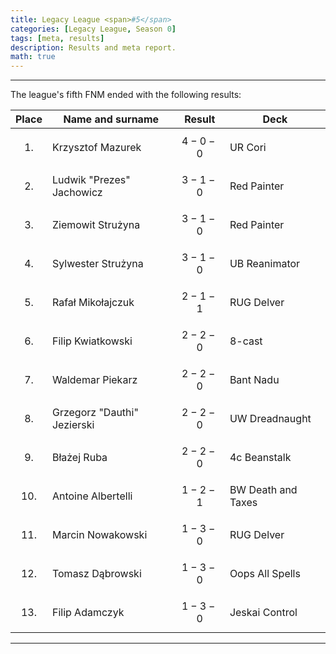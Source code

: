 ```yaml
---
title: Legacy League <span>#5</span>
categories: [Legacy League, Season 0]
tags: [meta, results]
description: Results and meta report.
math: true
---
```


---

The league's fifth FNM ended with the following results:

|   Place   | Name and surname            | Result      | Deck               |
|:---------:|-----------------------------|-------------|--------------------|
| $$ 1. $$  | Krzysztof Mazurek           | $$ 4-0-0 $$ | UR Cori            |
| $$ 2. $$  | Ludwik "Prezes" Jachowicz   | $$ 3-1-0 $$ | Red Painter        |
| $$ 3. $$  | Ziemowit Strużyna           | $$ 3-1-0 $$ | Red Painter        |
| $$ 4. $$  | Sylwester Strużyna          | $$ 3-1-0 $$ | UB Reanimator      |
| $$ 5. $$  | Rafał Mikołajczuk           | $$ 2-1-1 $$ | RUG Delver         |
| $$ 6. $$  | Filip Kwiatkowski           | $$ 2-2-0 $$ | 8-cast             |
| $$ 7. $$  | Waldemar Piekarz            | $$ 2-2-0 $$ | Bant Nadu          |
| $$ 8. $$  | Grzegorz "Dauthi" Jezierski | $$ 2-2-0 $$ | UW Dreadnaught     |
| $$ 9. $$  | Błażej Ruba                 | $$ 2-2-0 $$ | 4c Beanstalk       |
| $$ 10. $$ | Antoine Albertelli          | $$ 1-2-1 $$ | BW Death and Taxes |
| $$ 11. $$ | Marcin Nowakowski           | $$ 1-3-0 $$ | RUG Delver         |
| $$ 12. $$ | Tomasz Dąbrowski            | $$ 1-3-0 $$ | Oops All Spells    |
| $$ 13. $$ | Filip Adamczyk              | $$ 1-3-0 $$ | Jeskai Control     |

---
